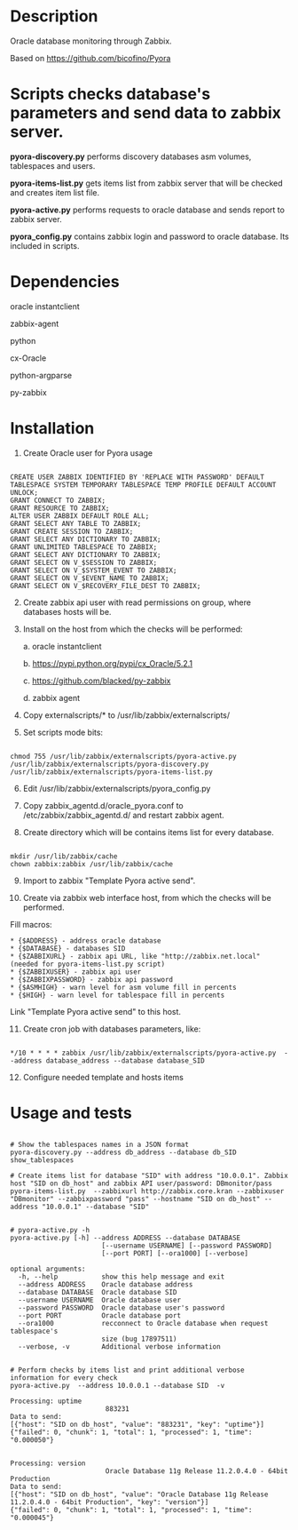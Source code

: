 # Description
Oracle database monitoring through Zabbix.

Based on https://github.com/bicofino/Pyora


Scripts checks database's parameters and send data to zabbix server.
=============

**pyora-discovery.py** performs discovery databases asm volumes, tablespaces and users.

**pyora-items-list.py** gets items list from zabbix server that will be checked and creates item list file.

**pyora-active.py** performs requests to oracle database and sends report to zabbix server.

**pyora_config.py** contains zabbix login and password to oracle database. Its included in scripts.

# Dependencies
oracle instantclient

zabbix-agent

python

cx-Oracle

python-argparse

py-zabbix


Installation
============
1. Create Oracle user for Pyora usage
<pre><code>
CREATE USER ZABBIX IDENTIFIED BY 'REPLACE WITH PASSWORD' DEFAULT TABLESPACE SYSTEM TEMPORARY TABLESPACE TEMP PROFILE DEFAULT ACCOUNT UNLOCK;
GRANT CONNECT TO ZABBIX;
GRANT RESOURCE TO ZABBIX;
ALTER USER ZABBIX DEFAULT ROLE ALL;
GRANT SELECT ANY TABLE TO ZABBIX;
GRANT CREATE SESSION TO ZABBIX;
GRANT SELECT ANY DICTIONARY TO ZABBIX;
GRANT UNLIMITED TABLESPACE TO ZABBIX;
GRANT SELECT ANY DICTIONARY TO ZABBIX;
GRANT SELECT ON V_$SESSION TO ZABBIX;
GRANT SELECT ON V_$SYSTEM_EVENT TO ZABBIX;
GRANT SELECT ON V_$EVENT_NAME TO ZABBIX;
GRANT SELECT ON V_$RECOVERY_FILE_DEST TO ZABBIX;
</code></pre>

2. Create zabbix api user with read permissions on group, where databases hosts will be.

3. Install on the host from which the checks will be performed:

	a. oracle instantclient

	b. https://pypi.python.org/pypi/cx_Oracle/5.2.1

	c. https://github.com/blacked/py-zabbix
	
	d. zabbix agent

4. Copy externalscripts/* to /usr/lib/zabbix/externalscripts/

5. Set scripts mode bits:
<pre><code>
chmod 755 /usr/lib/zabbix/externalscripts/pyora-active.py /usr/lib/zabbix/externalscripts/pyora-discovery.py /usr/lib/zabbix/externalscripts/pyora-items-list.py
</code></pre>

6. Edit /usr/lib/zabbix/externalscripts/pyora_config.py

7. Copy zabbix_agentd.d/oracle_pyora.conf to /etc/zabbix/zabbix_agentd.d/ and restart zabbix agent.

8. Create directory which will be contains items list for every database.
<pre><code>
mkdir /usr/lib/zabbix/cache
chown zabbix:zabbix /usr/lib/zabbix/cache
</code></pre>

9. Import to zabbix "Template Pyora active send".

10. Create via zabbix web interface host, from which the checks will be performed.

Fill macros:

	* {$ADDRESS} - address oracle database	
	* {$DATABASE} - databases SID
	* {$ZABBIXURL} - zabbix api URL, like "http://zabbix.net.local" (needed for pyora-items-list.py script)
	* {$ZABBIXUSER} - zabbix api user
	* {$ZABBIXPASSWORD} - zabbix api password
	* {$ASMHIGH} - warn level for asm volume fill in percents
	* {$HIGH} - warn level for tablespace fill in percents

Link "Template Pyora active send" to this host.

11. Create cron job with databases parameters, like:
<pre><code>
*/10 * * * * zabbix /usr/lib/zabbix/externalscripts/pyora-active.py  --address database_address --database database_SID
</code></pre>


12. Configure needed template and hosts items 

Usage and tests
=================
<pre><code>
# Show the tablespaces names in a JSON format
pyora-discovery.py --address db_address --database db_SID show_tablespaces

# Create items list for database "SID" with address "10.0.0.1". Zabbix host "SID on db_host" and zabbix API user/password: DBmonitor/pass
pyora-items-list.py  --zabbixurl http://zabbix.core.kran --zabbixuser "DBmonitor" --zabbixpassword "pass" --hostname "SID on db_host" --address "10.0.0.1" --database "SID"


# pyora-active.py -h
pyora-active.py [-h] --address ADDRESS --database DATABASE
                       [--username USERNAME] [--password PASSWORD]
                       [--port PORT] [--ora1000] [--verbose]

optional arguments:
  -h, --help           show this help message and exit
  --address ADDRESS    Oracle database address
  --database DATABASE  Oracle database SID
  --username USERNAME  Oracle database user
  --password PASSWORD  Oracle database user's password
  --port PORT          Oracle database port
  --ora1000            recconnect to Oracle database when request tablespace's
                       size (bug 17897511)
  --verbose, -v        Additional verbose information


# Perform checks by items list and print additional verbose information for every check
pyora-active.py  --address 10.0.0.1 --database SID  -v

Processing: uptime
                        883231
Data to send:
[{"host": "SID on db_host", "value": "883231", "key": "uptime"}]
{"failed": 0, "chunk": 1, "total": 1, "processed": 1, "time": "0.000050"}


Processing: version
                        Oracle Database 11g Release 11.2.0.4.0 - 64bit Production
Data to send:
[{"host": "SID on db_host", "value": "Oracle Database 11g Release 11.2.0.4.0 - 64bit Production", "key": "version"}]
{"failed": 0, "chunk": 1, "total": 1, "processed": 1, "time": "0.000045"}
</code></pre>



